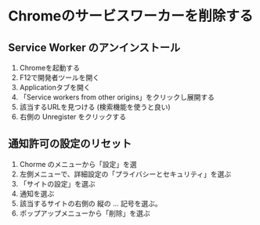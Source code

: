 # Chromeのサービスワーカーを削除する

## Service Worker のアンインストール

1. Chromeを起動する
2. F12で開発者ツールを開く
3. Applicationタブを開く
4. 「Service workers from other origins」をクリックし展開する
5. 該当するURLを見つける (検索機能を使うと良い)
6. 右側の Unregister をクリックする


## 通知許可の設定のリセット

1. Chorme のメニューから「設定」を選
2. 左側メニューで、詳細設定の「プライバシーとセキュリティ」を選ぶ
3. 「サイトの設定」を選ぶ
4. 通知を選ぶ
5. 該当するサイトの右側の 縦の ... 記号を選ぶ。
6. ポップアップメニューから「削除」を選ぶ


